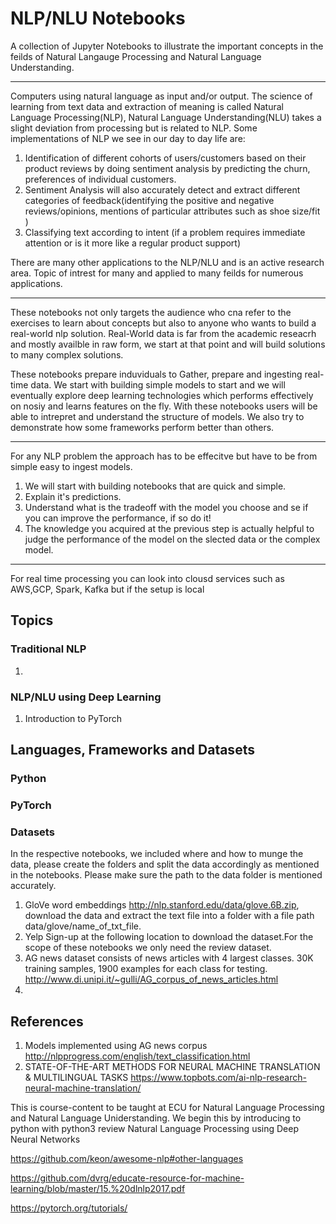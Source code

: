# NLP/NLU Notebooks

A collection of Jupyter Notebooks to illustrate the important concepts in the feilds of Natural Langauge Processing and Natural Language Understanding.

---
Computers using natural language as input and/or output. The science of learning from text data and extraction of meaning is called Natural Language Processing(NLP), Natural Language Understanding(NLU) takes a slight deviation from processing but is related to NLP.
Some implementations of NLP we see in our day to day life are:
1. Identification of different cohorts of users/customers based on their product reviews by doing sentiment analysis by predicting the churn, preferences of individual customers.
2. Sentiment Analysis will also accurately detect and extract different categories of feedback(identifying the positive and negative reviews/opinions, mentions of particular attributes such as shoe size/fit )
3. Classifying text according to intent (if a problem requires immediate attention or is it more like a regular product support)

There are many other applications to the NLP/NLU and is an active research area. Topic of intrest for many and applied to many feilds for numerous applications.

---
These notebooks not only targets the audience who cna refer to the exercises to learn about concepts but also to anyone who wants to build a real-world nlp solution. Real-World data is far from the academic reseacrh and mostly availble in raw form, we start at that point and will build solutions to many complex solutions.

These notebooks prepare induviduals to Gather, prepare and ingesting real-time data. We start with building simple models to start and we will eventually explore deep learning technologies which performs effectively on nosiy and learns features on the fly. With these notebooks users will be able to intrepret and understand the structure of models. We also try to demonstrate how some frameworks perform better than others.

---

For any NLP problem the approach has to be effecitve but have to be from simple easy to ingest models.

1. We will start with building notebooks that are quick and simple.
2. Explain it's predictions.
3. Understand what is the tradeoff with the model you choose and se if you can improve the performance, if so do it!
4. The knowledge you acquired at the previous step is actually helpful to judge the performance of the model on the slected     data or the complex model.

---
 For real time processing you can look into clousd services such as AWS,GCP, Spark, Kafka but if the setup is local 



## Topics


### Traditional NLP 
  1. 
  
  
### NLP/NLU using Deep Learning
1. Introduction to PyTorch
  

##  Languages, Frameworks and Datasets

  ### Python
  
  ### PyTorch
  
  ### Datasets
  In the respective notebooks, we included where and how to munge the data, please create the folders and split the data accordingly as mentioned in the notebooks. Please make sure the path to the data folder is mentioned accurately.
  1. GloVe word embeddings http://nlp.stanford.edu/data/glove.6B.zip, download the data and extract the      text file into a folder with a file path data/glove/name_of_txt_file.
  2. Yelp 
     Sign-up at the following location to download the dataset.For the scope of these notebooks we only       need the review dataset.
  3. AG news dataset consists of news articles with 4 largest classes. 30K training samples, 1900            examples for each class for testing.
     http://www.di.unipi.it/~gulli/AG_corpus_of_news_articles.html
  4. 
## References
1. Models implemented using AG news corpus
http://nlpprogress.com/english/text_classification.html
2. STATE-OF-THE-ART METHODS FOR NEURAL MACHINE TRANSLATION & MULTILINGUAL TASKS 
https://www.topbots.com/ai-nlp-research-neural-machine-translation/



This is course-content to be taught at ECU for Natural Language Processing and Natural Language Uniderstanding.
We begin this by introducing to python with python3 review
Natural Language Processing using Deep Neural Networks

https://github.com/keon/awesome-nlp#other-languages

https://github.com/dvrg/educate-resource-for-machine-learning/blob/master/15.%20dlnlp2017.pdf

https://pytorch.org/tutorials/
